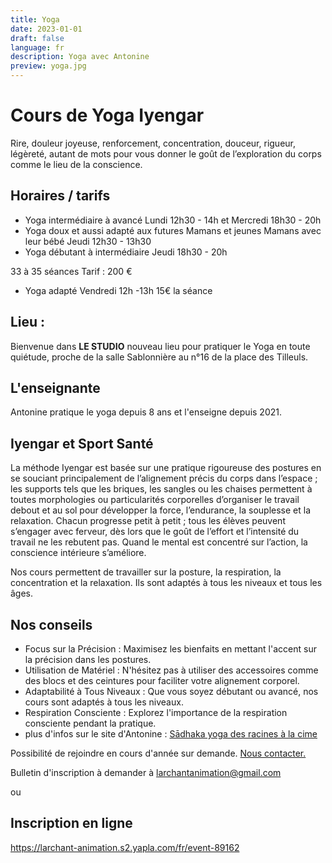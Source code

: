 ```yaml
---
title: Yoga
date: 2023-01-01
draft: false
language: fr
description: Yoga avec Antonine
preview: yoga.jpg
---
```

# Cours de Yoga Iyengar

Rire, douleur joyeuse, renforcement, concentration, douceur, rigueur, légèreté, autant de mots pour vous donner le goût de l’exploration du corps comme le lieu de la conscience.

## Horaires / tarifs

* Yoga intermédiaire à avancé Lundi 12h30 - 14h et Mercredi 18h30 - 20h 
* Yoga doux et aussi adapté aux futures Mamans et jeunes Mamans avec leur bébé Jeudi 12h30 - 13h30
* Yoga débutant à intermédiaire Jeudi 18h30 - 20h

33 à 35 séances Tarif : 200 €

* Yoga adapté Vendredi 12h -13h 15€ la séance

## Lieu :

Bienvenue dans **LE STUDIO** nouveau lieu pour pratiquer le Yoga en toute quiétude, proche de la salle Sablonnière au n°16 de la place des Tilleuls.

## L'enseignante

Antonine pratique le yoga depuis 8 ans et l'enseigne depuis 2021.

## Iyengar et Sport Santé

La méthode Iyengar est basée sur une pratique rigoureuse des postures en se souciant principalement de l’alignement précis du corps dans l’espace ; les supports tels que les briques, les sangles ou les chaises permettent à toutes morphologies ou particularités corporelles d’organiser le travail debout et au sol pour développer la force, l’endurance, la souplesse et la relaxation. Chacun progresse petit à petit ; tous les élèves peuvent s’engager avec ferveur, dès lors que le goût de l’effort et l’intensité du travail ne les rebutent pas. Quand le mental est concentré sur l’action, la conscience intérieure s’améliore.

Nos cours permettent de travailler sur la posture, la respiration, la concentration et la relaxation. Ils sont adaptés à tous les niveaux et tous les âges.

## Nos conseils

* Focus sur la Précision : Maximisez les bienfaits en mettant l'accent sur la précision dans les postures.
* Utilisation de Matériel : N'hésitez pas à utiliser des accessoires comme des blocs et des ceintures pour faciliter votre alignement corporel.
* Adaptabilité à Tous Niveaux : Que vous soyez débutant ou avancé, nos cours sont adaptés à tous les niveaux.
* Respiration Consciente : Explorez l'importance de la respiration consciente pendant la pratique.
* plus d'infos sur le site d'Antonine :  [Sādhaka yoga des racines à la cime](https://yoga.antoninerochet.fr/)[](https://yoga.antoninerochet.fr/)

Possibilité de rejoindre en cours d'année sur demande. [Nous contacter.](/contact)

Bulletin d'inscription à demander à larchantanimation@gmail.com 

ou 

## Inscription en ligne

https://larchant-animation.s2.yapla.com/fr/event-89162
